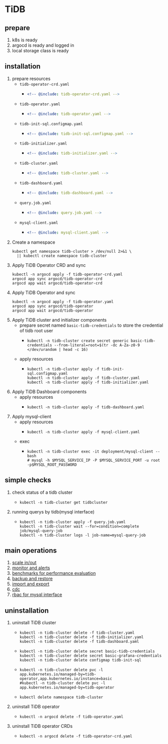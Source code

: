 # TiDB

## prepare

1. k8s is ready
2. argocd is ready and logged in
3. local storage class is ready

## installation

1. prepare resources
    * `tidb-operator-crd.yaml`
        + ```yaml
          <!-- @include: tidb-operator-crd.yaml -->
          ```
    * `tidb-operator.yaml`
        + ```yaml
          <!-- @include: tidb-operator.yaml -->
          ```
    * `tidb-init-sql.configmap.yaml`
        + ```yaml
          <!-- @include: tidb-init-sql.configmap.yaml -->
          ```
    * `tidb-initializer.yaml`
        + ```yaml
          <!-- @include: tidb-initializer.yaml -->
          ```
    * `tidb-cluster.yaml`
        + ```yaml
          <!-- @include: tidb-cluster.yaml -->
          ```
    * `tidb-dashboard.yaml`
        + ```yaml
          <!-- @include: tidb-dashboard.yaml -->
          ```
    * `query.job.yaml`
        + ```yaml
          <!-- @include: query.job.yaml -->
          ```
    * `mysql-client.yaml`
        + ```yaml
          <!-- @include: mysql-client.yaml -->
          ```
2. Create a namespace
    ```shell
    kubectl get namespace tidb-cluster > /dev/null 2>&1 \
      || kubectl create namespace tidb-cluster
    ```
3. Apply TiDB Operator CRD and sync
    ```shell
    kubectl -n argocd apply -f tidb-operator-crd.yaml
    argocd app sync argocd/tidb-operator-crd
    argocd app wait argocd/tidb-operator-crd
    ```
4. Apply TiDB Operator and sync
    ```shell
    kubectl -n argocd apply -f tidb-operator.yaml
    argocd app sync argocd/tidb-operator
    argocd app wait argocd/tidb-operator
    ```
5. Apply TiDB cluster and initializer components
    * prepare secret named `basic-tidb-credentials` to store the credential of tidb root user
        + ```shell
          kubectl -n tidb-cluster create secret generic basic-tidb-credentials --from-literal=root=$(tr -dc A-Za-z0-9 </dev/urandom | head -c 16)
          ```
    * apply resources
        + ```shell
          kubectl -n tidb-cluster apply -f tidb-init-sql.configmap.yaml
          kubectl -n tidb-cluster apply -f tidb-cluster.yaml
          kubectl -n tidb-cluster apply -f tidb-initializer.yaml
          ```
7. Apply TiDB Dashboard components
    * apply resources
        + ```shell
          kubectl -n tidb-cluster apply -f tidb-dashboard.yaml
          ```
8. Apply mysql-client
    * apply resources
        + ```shell
          kubectl -n tidb-cluster apply -f mysql-client.yaml
          ```
    * exec
        + ```shell
          kubectl -n tidb-cluster exec -it deployment/mysql-client -- bash
          # mysql -h $MYSQL_SERVICE_IP -P $MYSQL_SERVICE_PORT -u root -p$MYSQL_ROOT_PASSWORD
          ```

## simple checks

1. check status of a tidb cluster
    * ```shell
      kubectl -n tidb-cluster get tidbcluster
      ```
2. running querys by tidb(mysql interface)
    * ```shell
      kubectl -n tidb-cluster apply -f query.job.yaml
      kubectl -n tidb-cluster wait --for=condition=complete job/mysql-query-job
      kubectl -n tidb-cluster logs -l job-name=mysql-query-job
      ```

## main operations

1. [scale in/out](advanced/scale-in-and-out.md)
2. [monitor and alerts](advanced/monitor-and-alerts/README.md)
3. [benchmarks for performance evaluation](advanced/benchmarks/README.md)
4. [backup and restore](advanced/backup-and-restore/README.md)
5. [import and export](import-and-export.md)
6. [cdc](cdc.md)
7. [rbac for mysql interface](rabc-for-mysql.md)

## uninstallation

1. uninstall TiDB cluster
    * ```shell
      kubectl -n tidb-cluster delete -f tidb-cluster.yaml
      kubectl -n tidb-cluster delete -f tidb-initializer.yaml
      kubectl -n tidb-cluster delete -f tidb-dashboard.yaml
      ```
    * ```shell
      kubectl -n tidb-cluster delete secret basic-tidb-credentials
      kubectl -n tidb-cluster delete secret basic-grafana-credentials
      kubectl -n tidb-cluster delete configmap tidb-init-sql
      ```
    * ```shell
      kubectl -n tidb-cluster delete pvc -l app.kubernetes.io/managed-by=tidb-operator,app.kubernetes.io/instance=basic
      #kubectl -n tidb-cluster delete pvc -l app.kubernetes.io/managed-by=tidb-operator
      ```
    * ```shell
      kubectl delete namespace tidb-cluster
      ```
2. uninstall TiDB operator
    * ```shell
      kubectl -n argocd delete -f tidb-operator.yaml
      ```
3. uninstall TiDB operator CRDs
    * ```shell
      kubectl -n argocd delete -f tidb-operator-crd.yaml
      ```
